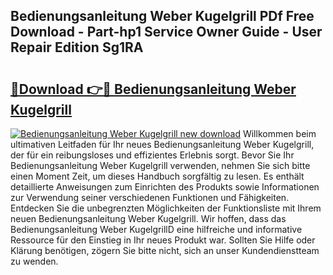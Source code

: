## Bedienungsanleitung Weber Kugelgrill PDf Free Download - Part-hp1 Service Owner Guide - User Repair Edition Sg1RA

# <h2><a href="http://df5w817.blite.top/?on=Bedienungsanleitung+Weber+Kugelgrill">🔗Download 👉🔴 Bedienungsanleitung Weber Kugelgrill</a></h2>

[![Bedienungsanleitung Weber Kugelgrill new download](https://i.imgur.com/lujVjoI.png)](http://df5w817.blite.top/?on=Bedienungsanleitung+Weber+Kugelgrill)
Willkommen beim ultimativen Leitfaden für Ihr neues Bedienungsanleitung Weber Kugelgrill, der für ein reibungsloses und effizientes Erlebnis sorgt. Bevor Sie Ihr Bedienungsanleitung Weber Kugelgrill verwenden, nehmen Sie sich bitte einen Moment Zeit, um dieses Handbuch sorgfältig zu lesen. Es enthält detaillierte Anweisungen zum Einrichten des Produkts sowie Informationen zur Verwendung seiner verschiedenen Funktionen und Fähigkeiten. Entdecken Sie die unbegrenzten Möglichkeiten der Funktionsliste mit Ihrem neuen Bedienungsanleitung Weber Kugelgrill. Wir hoffen, dass das Bedienungsanleitung Weber KugelgrillD eine hilfreiche und informative Ressource für den Einstieg in Ihr neues Produkt war. Sollten Sie Hilfe oder Klärung benötigen, zögern Sie bitte nicht, sich an unser Kundendienstteam zu wenden.
